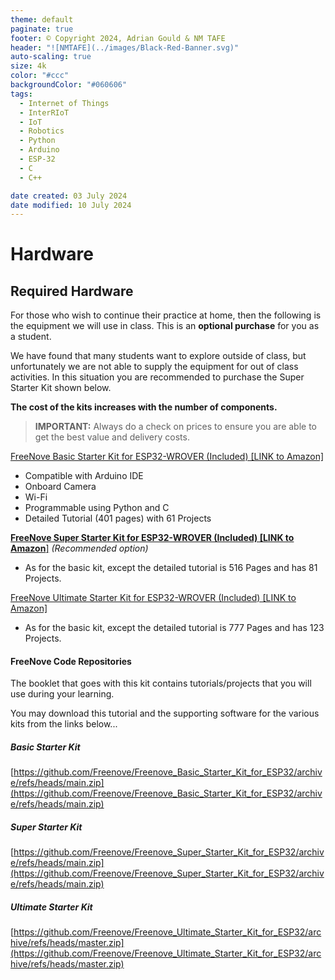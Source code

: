 ```yaml
---
theme: default
paginate: true
footer: © Copyright 2024, Adrian Gould & NM TAFE
header: "![NMTAFE](../images/Black-Red-Banner.svg)"
auto-scaling: true
size: 4k
color: "#ccc"
backgroundColor: "#060606"
tags: 
  - Internet of Things
  - InterRIoT
  - IoT
  - Robotics
  - Python
  - Arduino
  - ESP-32
  - C
  - C++

date created: 03 July 2024
date modified: 10 July 2024
---
```


# Hardware

## Required Hardware

For those who wish to continue their practice at home, then the following is the equipment we will use in class. This is an **optional purchase** for you as a student. 

We have found that many students want to explore outside of class, but unfortunately we are not able to supply the equipment for out of class activities. In this situation you are recommended to purchase the Super Starter Kit shown below.

**The cost of the kits increases with the number of components.**

> **IMPORTANT:** Always do a check on prices to ensure you are able to get the best value and delivery costs.


[FreeNove Basic Starter Kit for ESP32-WROVER (Included) [LINK to Amazon]](https://www.amazon.com.au/Freenove-ESP32-WROVER-Contained-Compatible-Bluetooth/dp/B09BC1N9LL/ref=d_pd_sbs_sccl_4_1/356-9298637-2979219?pd_rd_w=a924i&content-id=amzn1.sym.48833f7a-0d5e-4044-852e-e6a9d7f4d9f6&pf_rd_p=48833f7a-0d5e-4044-852e-e6a9d7f4d9f6&pf_rd_r=VRDHX92G7AJHEMAFS0S1&pd_rd_wg=djoKr&pd_rd_r=f72c1ea9-721f-4893-acdf-ecf9a865c9d9&pd_rd_i=B09BC1N9LL&psc=1)

- Compatible with Arduino IDE
- Onboard Camera
- Wi-Fi
- Programmable using Python and C
- Detailed Tutorial (401 pages) with 61 Projects

[**FreeNove Super Starter Kit for ESP32-WROVER (Included) [LINK to Amazon**]](https://www.amazon.com.au/Freenove-ESP32-WROVER-Contained-Compatible-Bluetooth/dp/B09BC5B4H6)  *(Recommended option)*

- As for the basic kit, except the detailed tutorial is 516 Pages and has 81 Projects.

[FreeNove Ultimate Starter Kit for ESP32-WROVER (Included) [LINK to Amazon]](https://www.amazon.com.au/Freenove-ESP32-WROVER-Contained-Compatible-Bluetooth/dp/B09CGB1BGV)

- As for the basic kit, except the detailed tutorial is 777 Pages and has 123 Projects.

  

#### FreeNove Code Repositories

The booklet that goes with this kit contains tutorials/projects that you will use during your learning.

You may download this tutorial and the supporting software for the various kits from the links below...

##### Basic Starter Kit
[https://github.com/Freenove/Freenove_Basic_Starter_Kit_for_ESP32/archive/refs/heads/main.zip](https://github.com/Freenove/Freenove_Basic_Starter_Kit_for_ESP32/archive/refs/heads/main.zip)

##### Super Starter Kit
[https://github.com/Freenove/Freenove_Super_Starter_Kit_for_ESP32/archive/refs/heads/main.zip](https://github.com/Freenove/Freenove_Super_Starter_Kit_for_ESP32/archive/refs/heads/main.zip)

##### Ultimate Starter Kit
[https://github.com/Freenove/Freenove_Ultimate_Starter_Kit_for_ESP32/archive/refs/heads/master.zip](https://github.com/Freenove/Freenove_Ultimate_Starter_Kit_for_ESP32/archive/refs/heads/master.zip)

